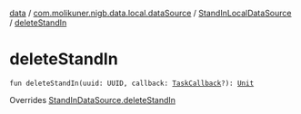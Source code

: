 [data](../../index.md) / [com.molikuner.nigb.data.local.dataSource](../index.md) / [StandInLocalDataSource](index.md) / [deleteStandIn](./delete-stand-in.md)

# deleteStandIn

`fun deleteStandIn(uuid: UUID, callback: `[`TaskCallback`](../../com.molikuner.nigb.data.source/-task-callback/index.md)`?): `[`Unit`](https://kotlinlang.org/api/latest/jvm/stdlib/kotlin/-unit/index.html)

Overrides [StandInDataSource.deleteStandIn](../../com.molikuner.nigb.data.source/-stand-in-data-source/delete-stand-in.md)

